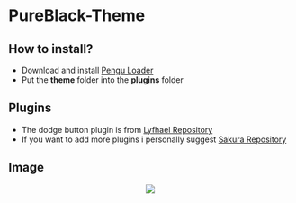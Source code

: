 # PureBlack-Theme

## How to install?

-  Download and install [Pengu Loader](https://github.com/PenguLoader/PenguLoader)
-  Put the **theme** folder into the **plugins** folder

## Plugins

- The dodge button plugin is from [Lyfhael Repository](https://github.com/teisseire117/league-loader-plugins/tree/main/plugins)
- If you want to add more plugins i personally suggest [Sakura Repository](https://github.com/MashToolZ/PenguPlugins)

## Image

<center>

![](https://i.imgur.com/l1HTLQh.png)

<center>
